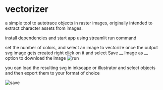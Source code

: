 # vectorizer
a simple tool to autotrace objects in raster images, originally intended to extract character assets from images.

install dependencies and start app using streamlit run command

set the number of colors, and select an image to vectorize 
once the output svg image gets created right click on it and select Save __ Image as __ option to download the image
![run](https://user-images.githubusercontent.com/37765869/79352866-ff47cf80-7f57-11ea-861c-c184a59e5eb5.gif)

you can load the resulting svg in inkscape or illustrator and select objects and then export them to your format of choice

![save](https://user-images.githubusercontent.com/37765869/79353034-2acaba00-7f58-11ea-8f9a-869d984e393b.gif)
